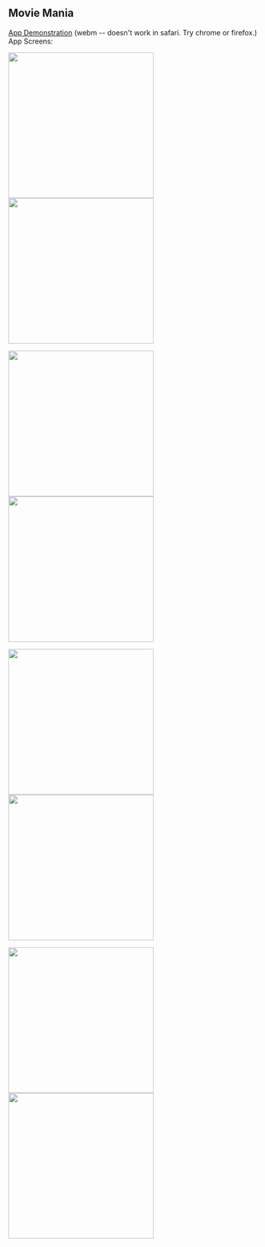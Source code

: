 ## Movie Mania
[App Demonstration](http://webmshare.com/yQgw1) (webm -- doesn't work in safari. Try chrome or firefox.)
App Screens:

<p>
<img src="https://raw.githubusercontent.com/daaavid/TIY-Assignments/29--Movie-Mania/29--Movie-Mania/appscreens/img1.png" width="290"><img src="https://github.com/daaavid/TIY-Assignments/blob/29--Movie-Mania/29--Movie-Mania/appscreens/img2.png?raw=true" width="290"> 

<img src="https://github.com/daaavid/TIY-Assignments/blob/29--Movie-Mania/29--Movie-Mania/appscreens/img3.png?raw=true" width="290"><img src="https://github.com/daaavid/TIY-Assignments/blob/29--Movie-Mania/29--Movie-Mania/appscreens/img4.png?raw=true" width="290">

<img src="https://github.com/daaavid/TIY-Assignments/blob/29--Movie-Mania/29--Movie-Mania/appscreens/img5.png?raw=true" width="290"><img src="https://github.com/daaavid/TIY-Assignments/blob/29--Movie-Mania/29--Movie-Mania/appscreens/img6.png?raw=true" width="290"> 

<img src="https://github.com/daaavid/TIY-Assignments/blob/29--Movie-Mania/29--Movie-Mania/appscreens/img7.png?raw=true" width="290"><img src="https://github.com/daaavid/TIY-Assignments/blob/29--Movie-Mania/29--Movie-Mania/appscreens/img8.png?raw=true" width="290">
